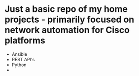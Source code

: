 # Just a basic repo of my home projects - primarily focused on network automation for Cisco platforms

- Ansible
- REST API's
- Python
-
